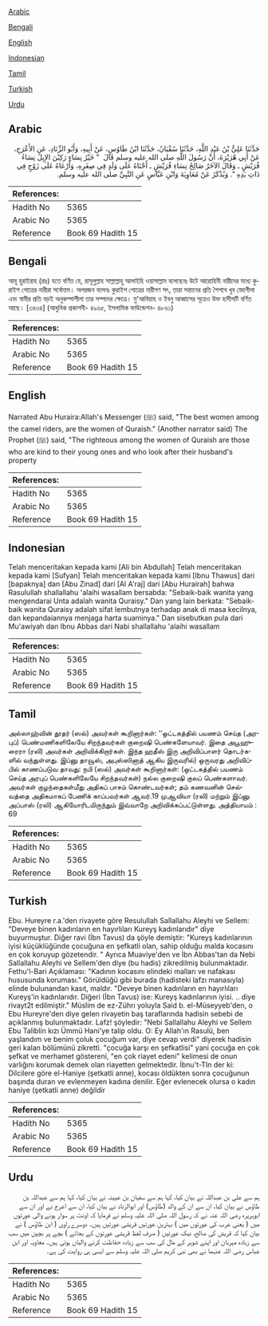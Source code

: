 [Arabic](#arabic)

[Bengali](#bengali)

[English](#english)

[Indonesian](#indonesian)

[Tamil](#tamil)

[Turkish](#turkish)

[Urdu](#urdu)

## Arabic


<div dir="rtl" lang="ar" style={{fontSize:'larger',backgroundColor:'#f8f9fa',padding:20}}>
حَدَّثَنَا عَلِيُّ بْنُ عَبْدِ اللَّهِ، حَدَّثَنَا سُفْيَانُ، حَدَّثَنَا ابْنُ طَاوُسٍ، عَنْ أَبِيهِ، وَأَبُو الزِّنَادِ، عَنِ الأَعْرَجِ، عَنْ أَبِي هُرَيْرَةَ، أَنَّ رَسُولَ اللَّهِ صلى الله عليه وسلم قَالَ ‏ "‏ خَيْرُ نِسَاءٍ رَكِبْنَ الإِبِلَ نِسَاءُ قُرَيْشٍ ـ وَقَالَ الآخَرُ صَالِحُ نِسَاءِ قُرَيْشٍ ـ أَحْنَاهُ عَلَى وَلَدٍ فِي صِغَرِهِ، وَأَرْعَاهُ عَلَى زَوْجٍ فِي ذَاتِ يَدِهِ ‏"‏‏.‏ وَيُذْكَرُ عَنْ مُعَاوِيَةَ وَابْنِ عَبَّاسٍ عَنِ النَّبِيِّ صلى الله عليه وسلم‏.‏
</div>
<div style={{backgroundColor:'#f8f9fa',padding:20, marginBottom: 10}}><table> <thead> <tr> <th>References:</th> <th></th> </tr> </thead> <tbody><tr><td>Hadith No</td><td>5365</td></tr><tr><td>Arabic No</td><td>5365</td></tr><tr><td>Reference</td><td>Book 69 Hadith 15</td></tr></tbody></table></div>

## Bengali


<div dir="ltr" lang="bn" style={{fontSize:'larger',backgroundColor:'#f8f9fa',padding:20}}>
আবূ হুরাইরাহ (রাঃ) হতে বর্ণিত যে, রাসূলুল্লাহ সাল্লাল্লাহু আলাইহি ওয়াসাল্লাম বলেছেনঃ উটে আরোহিনী নারীদের মধ্যে কুরাইশ গোত্রের নারীরা সর্বোত্তম। অপরজন বলেনঃ কুরাইশ গোত্রের নারীগণ সৎ, তারা সন্তানের প্রতি শৈশবে খুব স্নেহশীলা এবং স্বামীর প্রতি বড়ই অনুকম্পাশীলা তার সম্পদের ক্ষেত্রে। মু'আবিয়াহ ও ইবনু আব্বাসের সূত্রেও উক্ত হাদীসটি বর্ণিত আছে। [৩৪৩৪] (আধুনিক প্রকাশনী- ৪৯৬৫, ইসলামিক ফাউন্ডেশন- ৪৮৬১)
</div>
<div style={{backgroundColor:'#f8f9fa',padding:20, marginBottom: 10}}><table> <thead> <tr> <th>References:</th> <th></th> </tr> </thead> <tbody><tr><td>Hadith No</td><td>5365</td></tr><tr><td>Arabic No</td><td>5365</td></tr><tr><td>Reference</td><td>Book 69 Hadith 15</td></tr></tbody></table></div>

## English


<div dir="ltr" lang="en" style={{fontSize:'larger',backgroundColor:'#f8f9fa',padding:20}}>
Narrated Abu Huraira:Allah's Messenger (ﷺ) said, "The best women among the camel riders, are the women of Quraish." (Another narrator said) The Prophet (ﷺ) said, "The righteous among the women of Quraish are those who are kind to their young ones and who look after their husband's property
</div>
<div style={{backgroundColor:'#f8f9fa',padding:20, marginBottom: 10}}><table> <thead> <tr> <th>References:</th> <th></th> </tr> </thead> <tbody><tr><td>Hadith No</td><td>5365</td></tr><tr><td>Arabic No</td><td>5365</td></tr><tr><td>Reference</td><td>Book 69 Hadith 15</td></tr></tbody></table></div>

## Indonesian


<div dir="ltr" lang="id" style={{fontSize:'larger',backgroundColor:'#f8f9fa',padding:20}}>
Telah menceritakan kepada kami [Ali bin Abdullah] Telah menceritakan kepada kami [Sufyan] Telah menceritakan kepada kami [Ibnu Thawus] dari [bapaknya] dan [Abu Zinad] dari [Al A'raj] dari [Abu Hurairah] bahwa Rasulullah shallallahu 'alaihi wasallam bersabda: "Sebaik-baik wanita yang mengendarai Unta adalah wanita Quraisy." Dan yang lain berkata: "Sebaik-baik wanita Quraisy adalah sifat lembutnya terhadap anak di masa kecilnya, dan kepandaiannya menjaga harta suaminya." Dan sisebutkan pula dari Mu'awiyah dan Ibnu Abbas dari Nabi shallallahu 'alaihi wasallam
</div>
<div style={{backgroundColor:'#f8f9fa',padding:20, marginBottom: 10}}><table> <thead> <tr> <th>References:</th> <th></th> </tr> </thead> <tbody><tr><td>Hadith No</td><td>5365</td></tr><tr><td>Arabic No</td><td>5365</td></tr><tr><td>Reference</td><td>Book 69 Hadith 15</td></tr></tbody></table></div>

## Tamil


<div dir="ltr" lang="ta" style={{fontSize:'larger',backgroundColor:'#f8f9fa',padding:20}}>
அல்லாஹ்வின் தூதர் (ஸல்) அவர்கள் கூறினார்கள்: ‘‘ஒட்டகத்தில் பயணம் செய்த (அரபுப்) பெண்மணிகளிலேயே சிறந்தவர்கள் குறைஷி பெண்களேயாவர். இதை அபூஹுரைரா (ரலி) அவர்கள் அறிவிக்கிறார்கள். இந்த ஹதீஸ் இரு அறிவிப்பாளர் தொடர்களில் வந்துள்ளது. இப்னு தாவூஸ், அபுஸ்ஸினாத் ஆகிய இருவரில்) ஒருவரது அறிவிப்பில் காணப்படுவ தாவது: நபி (ஸல்) அவர்கள் கூறினார்கள்: (ஒட்டகத்தில் பயணம் செய்த அரபுப் பெண்களிலேயே சிறந்தவர்கள்) நல்ல குறைஷி குலப் பெண்களாவர். அவர்கள் குழந்தைகள்மீது அதிகப் பாசம் கொண்டவர்கள்; தம் கணவனின் செல்வத்தை அதிகமாகப் பேணிக் காப்பவர்கள் ஆவர்.19 முஆவியா (ரலி) மற்றும் இப்னு அப்பாஸ் (ரலி) ஆகியோரிடமிருந்தும் இவ்வாறே அறிவிக்கப்பட்டுள்ளது. அத்தியாயம் : 69
</div>
<div style={{backgroundColor:'#f8f9fa',padding:20, marginBottom: 10}}><table> <thead> <tr> <th>References:</th> <th></th> </tr> </thead> <tbody><tr><td>Hadith No</td><td>5365</td></tr><tr><td>Arabic No</td><td>5365</td></tr><tr><td>Reference</td><td>Book 69 Hadith 15</td></tr></tbody></table></div>

## Turkish


<div dir="ltr" lang="tr" style={{fontSize:'larger',backgroundColor:'#f8f9fa',padding:20}}>
Ebu. Hureyre r.a.'den rivayete göre Resulullah Sallallahu Aleyhi ve Sellem: "Deveye binen kadınların en hayırlıları Kureyş kadınlarıdır" diye buyurmuştur. Diğer ravi (İbn Tavus) da şöyle demiştir: "Kureyş kadınlarının iyisi küçüklüğünde çocuğuna en şefkatli olan, sahip olduğu malda kocasını en çok koruyup gözetendir. " Ayrıca Muaviye'den ve İbn Abbas'tan da Nebi Sallallahu Aleyhi ve Sellem'den diye (bu hadis) zikredilmiş bulunmaktadır. Fethu'l-Bari Açıklaması: "Kadının kocasını elindeki malları ve nafakası hususunda koruması." Görüldüğü gibi burada (hadisteki lafzı manasıyla) elinde bulunandan kasıt, maldır. "Deveye binen kadınların en hayırlıları Kureyş'in kadınlarıdır. Diğeri (İbn Tavus) ise: Kureyş kadınlarının iyisi. .. diye rivayt2t edilmiştir." Müslim de ez-Zührı yoluyla Said b. el-Müseyyeb'den, o Ebu Hureyre'den diye gelen rivayetin baş taraflarında hadisin sebebi de açıklanmış bulunmaktadır. Lafz! şöyledir: "Nebi Sallallahu Aleyhi ve Sellem Ebu Taliblin kızı Ümmü Hani'ye talip oldu. O: Ey Allah'ın Rasulü, ben yaşlandım ve benim çoluk çocuğum var, diye cevap verdi" diyerek hadisin geri kalan bölümünü zikretti. "çocuğa karşı en şefkatlisi" yani çocuğa en çok şefkat ve merhamet göstereni, "en çok riayet edeni" kelimesi de onun varlığını korumak demek olan riayetten gelmektedir. İbnu't-TIn der ki: Dilcilere göre el-Haniye (şetkatli anne), kocası öldükten sonra çocuğunun başında duran ve evlenmeyen kadına denilir. Eğer evlenecek olursa o kadın haniye (şetkatli anne) değildir
</div>
<div style={{backgroundColor:'#f8f9fa',padding:20, marginBottom: 10}}><table> <thead> <tr> <th>References:</th> <th></th> </tr> </thead> <tbody><tr><td>Hadith No</td><td>5365</td></tr><tr><td>Arabic No</td><td>5365</td></tr><tr><td>Reference</td><td>Book 69 Hadith 15</td></tr></tbody></table></div>

## Urdu


<div dir="rtl" lang="ur" style={{fontSize:'larger',backgroundColor:'#f8f9fa',padding:20}}>
ہم سے علی بن عبداللہ نے بیان کیا، کہا ہم سے سفیان بن عیینہ نے بیان کیا، کہا ہم سے عبداللہ بن طاؤس نے بیان کیا، ان سے ان کے والد (طاؤس) اور ابوالزناد نے بیان کیا، ان سے اعرج نے اور ان سے ابوہریرہ رضی اللہ عنہ نے کہ رسول اللہ صلی اللہ علیہ وسلم نے فرمایا کہ اونٹ پر سوار ہونے والی عورتوں میں ( یعنی عرب کی عورتوں میں ) بہترین عورتیں قریشی عورتیں ہیں۔ دوسرے راوی ( ابن طاؤس ) نے بیان کیا کہ قریش کی صالح، نیک عورتیں ( صرف لفظ قریشی عورتوں کے بجائے ) بچے پر بچپن میں سب سے زیادہ مہربان اور اپنے شوہر کے مال کی سب سے زیادہ حفاظت کرنے والیاں ہوتی ہیں۔ معاویہ اور ابن عباس رضی اللہ عنہما نے بھی نبی کریم صلی اللہ علیہ وسلم سے ایسی ہی روایت کی ہے۔
</div>
<div style={{backgroundColor:'#f8f9fa',padding:20, marginBottom: 10}}><table> <thead> <tr> <th>References:</th> <th></th> </tr> </thead> <tbody><tr><td>Hadith No</td><td>5365</td></tr><tr><td>Arabic No</td><td>5365</td></tr><tr><td>Reference</td><td>Book 69 Hadith 15</td></tr></tbody></table></div>